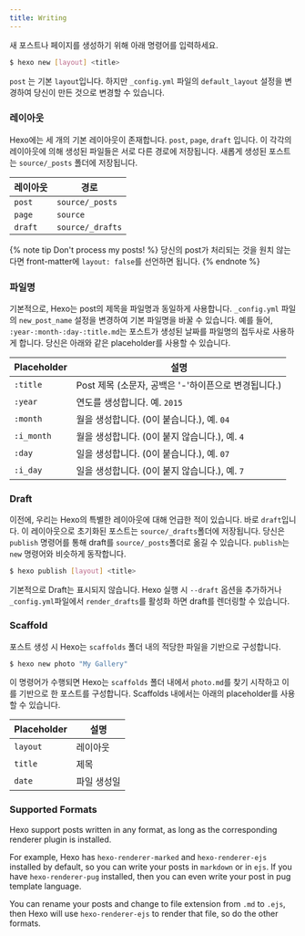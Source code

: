 ```yaml
---
title: Writing
---
```

새 포스트나 페이지를 생성하기 위해 아래 명령어를 입력하세요.

``` bash
$ hexo new [layout] <title>
```

`post` 는 기본 `layout`입니다. 하지만 `_config.yml` 파일의 `default_layout` 설정을 변경하여 당신이 만든 것으로 변경할 수 있습니다.

### 레이아웃

Hexo에는 세 개의 기본 레이아웃이 존재합니다. `post`, `page`, `draft` 입니다. 이 각각의 레이아웃에 의해 생성된 파일들은 서로 다른 경로에 저장됩니다. 새롭게 생성된 포스트는 `source/_posts` 폴더에 저장됩니다.

레이아웃 | 경로
--- | ---
`post` | `source/_posts`
`page` | `source`
`draft` | `source/_drafts`

{% note tip Don't process my posts! %}
당신의 post가 처리되는 것을 원치 않는다면 front-matter에 `layout: false`를 선언하면 됩니다.
{% endnote %}

### 파일명

기본적으로, Hexo는 post의 제목을 파일명과 동일하게 사용합니다. `_config.yml` 파일의 `new_post_name` 설정을 변경하여 기본 파일명을 바꿀 수 있습니다. 예를 들어, `:year-:month-:day-:title.md`는 포스트가 생성된 날짜를 파일명의 접두사로 사용하게 합니다. 당신은 아래와 같은 placeholder를 사용할 수 있습니다.

Placeholder | 설명
--- | ---
`:title` | Post 제목 (소문자, 공백은 '-'하이픈으로 변경됩니다.)
`:year` | 연도를 생성합니다. 예. `2015`
`:month` | 월을 생성합니다. (0이 붙습니다.), 예. `04`
`:i_month` | 월을 생성합니다. (0이 붙지 않습니다.), 예. `4`
`:day` | 일을 생성합니다. (0이 붙습니다.), 예. `07`
`:i_day` | 일을 생성합니다. (0이 붙지 않습니다.), 예. `7`

### Draft

이전에, 우리는 Hexo의 특별한 레이아웃에 대해 언급한 적이 있습니다. 바로 `draft`입니다. 이 레이아웃으로 초기화된 포스트는 `source/_drafts`폴더에 저장됩니다. 당신은 `publish` 명령어를 통해 draft를 `source/_posts`폴더로 옮길 수 있습니다. `publish`는 `new` 명령어와 비슷하게 동작합니다.

``` bash
$ hexo publish [layout] <title>
```

기본적으로 Draft는 표시되지 않습니다. Hexo 실행 시 `--draft` 옵션을 추가하거나 `_config.yml`파일에서 `render_drafts`를 활성화 하면 draft를 렌더링할 수 있습니다.

### Scaffold

포스트 생성 시 Hexo는 `scaffolds` 폴더 내의 적당한 파일을 기반으로 구성합니다.

``` bash
$ hexo new photo "My Gallery"
```

이 명령어가 수행되면 Hexo는 `scaffolds` 폴더 내에서 `photo.md`를 찾기 시작하고 이를 기반으로 한 포스트를 구성합니다. Scaffolds 내에서는 아래의 placeholder를 사용할 수 있습니다.

Placeholder | 설명
--- | ---
`layout` | 레이아웃
`title` | 제목
`date` | 파일 생성일

### Supported Formats

Hexo support posts written in any format, as long as the corresponding renderer plugin is installed.

For example, Hexo has `hexo-renderer-marked` and `hexo-renderer-ejs` installed by default, so you can write your posts in `markdown` or in `ejs`. If you have `hexo-renderer-pug` installed, then you can even write your post in pug template language.

You can rename your posts and change to file extension from `.md` to `.ejs`, then Hexo will use `hexo-renderer-ejs` to render that file, so do the other formats.

